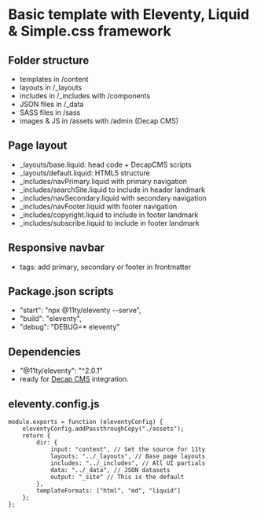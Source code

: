 # Basic template with Eleventy, Liquid & Simple.css framework

## Folder structure

- templates in /content
- layouts in /_layouts
- includes in /_includes with /components
- JSON files in /_data
- SASS files in /sass
- images & JS in /assets with /admin (Decap CMS)

## Page layout

- _layouts/base.liquid: head code + DecapCMS scripts
- _layouts/default.liquid: HTML5 structure
- _includes/navPrimary.liquid with primary navigation
- _includes/searchSite.liquid to include in header landmark
- _includes/navSecondary.liquid with secondary navigation
- _includes/navFooter.liquid with footer navigation
- _includes/copyright.liquid to include in footer landmark
- _includes/subscribe.liquid to include in footer landmark

## Responsive navbar

- tags: add primary, secondary or footer in frontmatter

## Package.json scripts
- "start": "npx @11ty/eleventy --serve",
- "build": "eleventy",
- "debug": "DEBUG=* eleventy"

## Dependencies
- "@11ty/eleventy": "^2.0.1"
- ready for [Decap CMS](https://decapcms.org/) integration.

## eleventy.config.js
```
module.exports = function (eleventyConfig) {
    eleventyConfig.addPassthroughCopy("./assets");
    return {
        dir: {
            input: "content", // Set the source for 11ty
            layouts: "../_layouts", // Base page layouts
            includes: "../_includes", // All UI partials
            data: "../_data", // JSON datasets
            output: "_site" // This is the default
        },
        templateFormats: ["html", "md", "liquid"]
    };
};
```